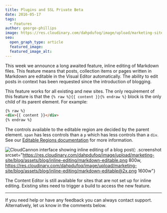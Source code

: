 ```yaml
---
title: Plugins and SSL Private Beta
date: 2016-05-17
tags:
  - Features
author: george-phillips
image: https://res.cloudinary.com/dahpdufoq/image/upload/marketing-site/blog/uploads/fender-cord.jpg
seo:
  open_graph_type: article
  featured_image:
  featured_image_alt:
---
```


This week we announce a long awaited feature, inline editing of Markdown files. This feature means that posts, collection items or pages written in Markdown are editable in the Visual Editor automatically. The ability to edit posts in context has been requested since the introduction of blogging.

This feature works for all existing and new sites. The only requirement of this feature is that the `{% raw %}{{ content }}{% endraw %}` block is the only child of its parent element. For example:

```html
{% raw %}
<div>{{ content }}</div>
{% endraw %}
```

The controls available to the editable region are decided by the parent element. `span` has less controls than a `p` which has less controls than a `div`. See our [Editable Regions documentation](https://docs.cloudcannon.com/editing/editable-regions/) for more information.

![CloudCannon interface showing inline editing of a blog post](https://res.cloudinary.com/dahpdufoq/image/upload/marketing-site/blog/assets/blog/inline-editing/markdown-editable.png){: .screenshot srcset="https://res.cloudinary.com/dahpdufoq/image/upload/marketing-site/blog/assets/blog/inline-editing/markdown-editable.png 800w, https://res.cloudinary.com/dahpdufoq/image/upload/marketing-site/blog/assets/blog/inline-editing/markdown-editable@2x.png 1600w"}

The Content Editor is still available for sites that are not set up for inline editing. Existing sites need to trigger a build to access the new feature.

---

If you need help or have any feedback you can always contact support. Alternatively, let us know in the comments below.